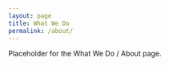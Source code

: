 ```yaml
---
layout: page
title: What We Do
permalink: /about/
---
```


Placeholder for the What We Do / About page.


<!-- Webjeda cards is a Bootstrap based theme. Any Bootstrap element can be used in the theme. Read [Webjeda Blog](http://blog.webjeda.com){: target="\_blank"} for jekyll tutorials. -->

